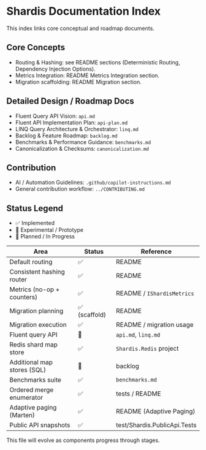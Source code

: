 # Shardis Documentation Index

This index links core conceptual and roadmap documents.

## Core Concepts

- Routing & Hashing: see README sections (Deterministic Routing, Dependency Injection Options).
- Metrics Integration: README Metrics Integration section.
- Migration scaffolding: README Migration section.

## Detailed Design / Roadmap Docs

- Fluent Query API Vision: `api.md`
- Fluent API Implementation Plan: `api-plan.md`
- LINQ Query Architecture & Orchestrator: `linq.md`
- Backlog & Feature Roadmap: `backlog.md`
- Benchmarks & Performance Guidance: `benchmarks.md`
- Canonicalization & Checksums: `canonicalization.md`

## Contribution

- AI / Automation Guidelines: `.github/copilot-instructions.md`
- General contribution workflow: `../CONTRIBUTING.md`

## Status Legend

- ✅ Implemented
- 🧪 Experimental / Prototype
- 🚧 Planned / In Progress

| Area | Status | Reference |
|------|--------|-----------|
| Default routing | ✅ | README |
| Consistent hashing router | ✅ | README |
| Metrics (no-op + counters) | ✅ | README / `IShardisMetrics` |
| Migration planning | ✅ (scaffold) | README |
| Migration execution | ✅ | README / migration usage |
| Fluent query API | 🚧 | `api.md`, `linq.md` |
| Redis shard map store | ✅ | `Shardis.Redis` project |
| Additional map stores (SQL) | 🚧 | backlog |
| Benchmarks suite | ✅ | `benchmarks.md` |
| Ordered merge enumerator | ✅ | tests / README |
| Adaptive paging (Marten) | ✅ | README (Adaptive Paging) |
| Public API snapshots | ✅ | test/Shardis.PublicApi.Tests |

This file will evolve as components progress through stages.
